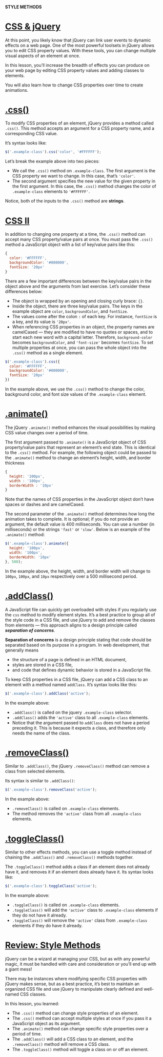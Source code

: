 #### STYLE METHODS

# [CSS & jQuery](https://www.codecademy.com/courses/learn-jquery/lessons/jquery-style-methods/exercises/css-and-jquery)

At this point, you likely know that jQuery can link user events to dynamic effects on a web page. 
One of the most powerful toolsets in jQuery allows you to edit CSS property values. 
With these tools, you can change multiple visual aspects of an element at once.

In this lesson, you’ll increase the breadth of effects you can produce on your web page by editing CSS property values and adding classes to elements.

You will also learn how to change CSS properties over time to create animations.

# [.css()](https://www.codecademy.com/courses/learn-jquery/lessons/jquery-style-methods/exercises/css)

To modify CSS properties of an element, jQuery provides a method called `.css()`. 
This method accepts an argument for a CSS property name, and a corresponding CSS value.

It’s syntax looks like:
```javascript
$('.example-class').css('color', '#FFFFFF');
```
Let’s break the example above into two pieces:
* We call the `.css()` method on `.example-class`. 
The first argument is the CSS property we want to change. 
In this case, that’s `'color'`.
* The second argument specifies the new value for the given property in the first argument. 
In this case, the `.css()` method changes the color of `.example-class` elements to `'#FFFFFF'`.

Notice, both of the inputs to the `.css()` method are **strings**.

# [CSS II](https://www.codecademy.com/courses/learn-jquery/lessons/jquery-style-methods/exercises/css-ii)

In addition to changing one property at a time, the `.css()` method can accept many CSS property/value pairs at once. 
You must pass the `.css()` method a JavaScript object with a list of key/value pairs like this:
```javascript
{
  color: '#FFFFFF',
  backgroundColor: '#000000',
  fontSize: '20px'
}
```
There are a few important differences between the key/value pairs in the object above and the arguments from last exercise. 
Let’s consider these differences below:
* The object is wrapped by an opening and closing curly brace: `{}`.
* Inside the object, there are three key/value pairs. 
The keys in the example object are `color`, `backgroundColor`, and `fontSize`.
* The values come after the colon `:` of each key. 
For instance, `fontSize` is a key, and its value is `'20px'`.
* When referencing CSS properties in an object, the property names are camelCased — they are modified to have no quotes or spaces, and to start each new word with a capital letter. 
Therefore, `background-color` becomes `backgroundColor`, and `'font-size'` becomes `fontSize`.
To set multiple properties at once, you can pass the whole object into the `.css()` method as a single element.
```javascript
$('.example-class').css({
  color: '#FFFFFF',
  backgroundColor: '#000000',
  fontSize: '20px'
})
```
In the example above, we use the `.css()` method to change the color, background color, and font size values of the `.example-class` element.

# [.animate()](https://www.codecademy.com/courses/learn-jquery/lessons/jquery-style-methods/exercises/animate)

The jQuery `.animate()` method enhances the visual possibilities by making CSS value changes over a period of time.

The first argument passed to `.animate()` is a JavaScript object of CSS property/value pairs that represent an element’s end state. 
This is identical to the `.css()` method. 
For example, the following object could be passed to the `.animate()` method to change an element’s height, width, and border thickness
```javascript
{
  height: '100px',
  width : '100px',
  borderWidth : '10px'
}
```
Note that the names of CSS properties in the JavaScript object don’t have spaces or dashes and are camelCased.

The second parameter of the `.animate()` method determines how long the animation takes to complete. 
It is optional; 
if you do not provide an argument, the default value is 400 milliseconds. 
You can use a number (in milliseconds) or the strings `'fast'` or `'slow'`. 
Below is an example of the `.animate()` method:
```javascript
$('.example-class').animate({
  height: '100px',
  width: '100px',
  borderWidth: '10px'
}, 500);
```
In the example above, the height, width, and border width will change to `100px`, `100px`, and `10px` respectively over a 500 millisecond period.

# [.addClass()](https://www.codecademy.com/courses/learn-jquery/lessons/jquery-style-methods/exercises/add-class)

A JavaScript file can quickly get overloaded with styles if you regularly use the `css` method to modify element styles. 
It’s a best practice to group all of the style code in a CSS file, and use jQuery to add and remove the classes from elements 
— this approach aligns to a design principle called ***separation of concerns***.

**Separation of concerns** is a design principle stating that code should be separated based on its purpose in a program. 
In web development, that generally means 
* the structure of a page is defined in an HTML document, 
* styles are stored in a CSS file, 
* and code that defines dynamic behavior is stored in a JavaScript file.

To keep CSS properties in a CSS file, jQuery can add a CSS class to an element with a method named `addClass`. 
It’s syntax looks like this:
```javascript
$('.example-class').addClass('active');
```
In the example above:
* `.addClass()` is called on the jquery `.example-class` selector.
* `.addClass()` adds the `'active'` class to all `.example-class` elements.
* Notice that the argument passed to `addClass` does not have a period preceding it. 
This is because it expects a class, and therefore only needs the name of the class.

# [.removeClass()](https://www.codecademy.com/courses/learn-jquery/lessons/jquery-style-methods/exercises/remove-class)

Similar to `.addClass()`, the jQuery `.removeClass()` method can remove a class from selected elements.

Its syntax is similar to `.addClass()`:
```javascript
$('.example-class').removeClass('active');
```
In the example above:
* `.removeClass()` is called on `.example-class` elements.
* The method removes the `'active'` class from all `.example-class` elements.

# [.toggleClass()](https://www.codecademy.com/courses/learn-jquery/lessons/jquery-style-methods/exercises/toggleclass)

Similar to other effects methods, you can use a toggle method instead of chaining the `.addClass()` and `.removeClass()` methods together.

The `.toggleClass()` method adds a class if an element does not already have it, and removes it if an element does already have it. 
Its syntax looks like:
```javascript
$('.example-class').toggleClass('active');
```
In the example above:
* `.toggleClass()` is called on `.example-class` elements.
* `.toggleClass()` will add the `'active'` class to `.example-class` elements if they do not have it already.
* `.toggleClass()` will remove the `'active'` class from `.example-class` elements if they do have it already.

# [Review: Style Methods](https://www.codecademy.com/courses/learn-jquery/lessons/jquery-style-methods/exercises/review)

jQuery can be a wizard at managing your CSS, but as with any powerful magic, it must be handled with care and consideration or you’ll end up with a giant mess!

There may be instances where modifying specific CSS properties with jQuery makes sense, 
but as a best practice, it’s best to maintain an organized CSS file and use jQuery to manipulate clearly defined and well-named CSS classes.

In this lesson, you learned:
* The `.css()` method can change style properties of an element.
* The `.css()` method can accept multiple styles at once if you pass it a JavaScript object as its argument.
* The `.animate()` method can change specific style properties over a period of time.
* The `.addClass()` will add a CSS class to an element, and the `.removeClass()` method will remove a CSS class.
* The `.toggleClass()` method will toggle a class on or off an element.

